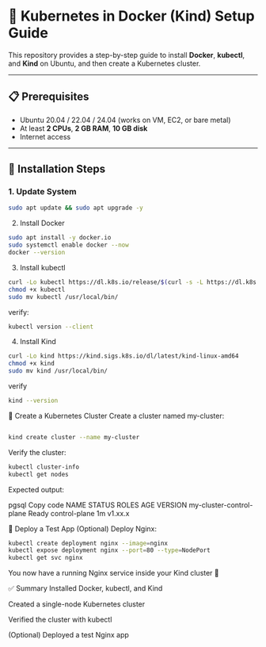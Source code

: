 # 🚀 Kubernetes in Docker (Kind) Setup Guide

This repository provides a step-by-step guide to install **Docker**, **kubectl**, and **Kind** on Ubuntu, and then create a Kubernetes cluster.

---

## 📋 Prerequisites
- Ubuntu 20.04 / 22.04 / 24.04 (works on VM, EC2, or bare metal)
- At least **2 CPUs**, **2 GB RAM**, **10 GB disk**
- Internet access

---

## 🔧 Installation Steps

### 1. Update System
```bash
sudo apt update && sudo apt upgrade -y
```

2. Install Docker
```bash
sudo apt install -y docker.io
sudo systemctl enable docker --now
docker --version
```

3. Install kubectl
```bash
curl -Lo kubectl https://dl.k8s.io/release/$(curl -s -L https://dl.k8s.io/release/stable.txt)/bin/linux/amd64/kubectl
chmod +x kubectl
sudo mv kubectl /usr/local/bin/
```

verify:
```bash
kubectl version --client
```
4. Install Kind
```bash
curl -Lo kind https://kind.sigs.k8s.io/dl/latest/kind-linux-amd64
chmod +x kind
sudo mv kind /usr/local/bin/
```

verify
```bash
kind --version
```
🚀 Create a Kubernetes Cluster
Create a cluster named my-cluster:

```bash

kind create cluster --name my-cluster
```

Verify the cluster:

```bash
kubectl cluster-info
kubectl get nodes
```

Expected output:

pgsql
Copy code
NAME                       STATUS   ROLES           AGE   VERSION
my-cluster-control-plane   Ready    control-plane   1m    v1.xx.x

🧪 Deploy a Test App (Optional)
Deploy Nginx:

```bash
kubectl create deployment nginx --image=nginx
kubectl expose deployment nginx --port=80 --type=NodePort
kubectl get svc nginx
```

You now have a running Nginx service inside your Kind cluster 🎉

✅ Summary
Installed Docker, kubectl, and Kind

Created a single-node Kubernetes cluster

Verified the cluster with kubectl

(Optional) Deployed a test Nginx app

